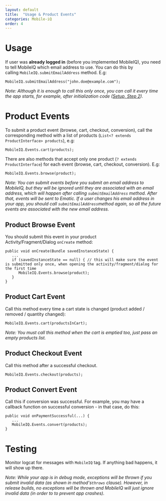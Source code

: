 ```yaml
---
layout: default
title:  "Usage & Product Events"
categories: Mobile-iQ
order: 4
---
```

# Usage

If user was **already logged in** (before you implemented MobileIQ), you need to tell MobileIQ which email address to use. You can do this by calling `MobileIQ.submitEmailAddress` method. E.g:

    MobileIQ.submitEmailAddress("john.doe@example.com");

_Note: Although it is enough to call this only once, you can call it every time the app starts, for example, after initialization code ([Setup, Step 2](http://api.ematicsolutions.com/v1/mobileiq/#setup))._

# Product Events

To submit a product event (browse, cart, checkout, conversion), call the corresponding method with a list of products (`List<? extends ProductInterface> products`), e.g:

    MobileIQ.Events.cart(products);

There are also methods that accept only one product (`? extends ProductInterface`) for each event (browse, cart, checkout, conversion). E.g:

    MobileIQ.Events.browse(product);

_Note: You can submit events before you submit an email address to MobileIQ, but they will be ignored until they are associated with an email address, which will happen after calling `submitEmailAddress` method. After that, events will be sent to Ematic. If a user changes his email address in your app, you should call `submitEmailAddress`method again, so all the future events are associated with the new email address._

## Product Browse Event

You should submit this event in your product Activity/Fragment/Dialog `onCreate` method:

    public void onCreate(Bundle savedInstanceState) {
       ...
       if (savedInstanceState == null) { // this will make sure the event is submitted only once, when opening the activity/fragment/dialog for the first time
          MobileIQ.Events.browse(product);
       }
    }

## Product Cart Event

Call this method every time a cart state is changed (product added / removed / quantity changed):

    MobileIQ.Events.cart(productsInCart);

_Note: You must call this method when the cart is emptied too, just pass an empty products list._

## Product Checkout Event

Call this method after a successful checkout.

    MobileIQ.Events.checkout(products);

## Product Convert Event

Call this if conversion was successful. For example, you may have a callback function on successful conversion - in that case, do this:

    public void onPaymentSuccessful(...) {
       ...
       MobileIQ.Events.convert(products);
    }

# Testing

Monitor logcat for messages with `MobileIQ` tag. If anything bad happens, it will show up there.

_Note: While your app is in debug mode, exceptions will be thrown if you submit invalid data (as shown in method's`throws` clause). However, in release builds, no exceptions will be thrown and MobileIQ will just ignore invalid data (in order to to prevent app crashes)._